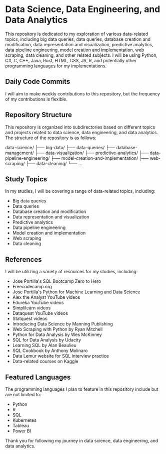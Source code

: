 # Data Science, Data Engineering, and Data Analytics

This repository is dedicated to my exploration of various data-related topics, including big data queries, data queries, database creation and modification, data representation and visualization, predictive analytics, data pipeline engineering, model creation and implementation, web scraping, data cleaning, and other related subjects. I will be using Python, C#, C, C++, Java, Rust, HTML, CSS, JS, R, and potentially other programming languages for my implementations.

## Daily Code Commits

I will aim to make weekly contributions to this repository, but the frequency of my contributions is flexible.

## Repository Structure

This repository is organized into subdirectories based on different topics and projects related to data science, data engineering, and data analytics. The structure of the repository is as follows:

data-science/
├── big-data/
├── data-queries/
├── database-management/
├── data-visualization/
├── predictive-analytics/
├── data-pipeline-engineering/
├── model-creation-and-implementation/
├── web-scraping/
├── data-cleaning/
└── ...

## Study Topics

In my studies, I will be covering a range of data-related topics, including:

- Big data queries
- Data queries
- Database creation and modification
- Data representation and visualization
- Predictive analytics
- Data pipeline engineering
- Model creation and implementation
- Web scraping
- Data cleaning

## References

I will be utilizing a variety of resources for my studies, including:

- Jose Portilla's SQL Bootcamp Zero to Hero
- Freecodecamp.org
- Jose Portilla's Python for Machine Learning and Data Science
- Alex the Analyst YouTube videos
- Edureka YouTube videos
- Simplilearn videos
- Dataquest YouTube videos
- Statquest videos
- Introducing Data Science by Manning Publishing
- Web Scraping with Python by Ryan Mitchell
- Python for Data Analysis by Wes McKinney
- SQL for Data Analysis by Udacity
- Learning SQL by Alan Beaulieu
- SQL Cookbook by Anthony Molinaro
- Data Lemur website for SQL interview practice
- Data-related courses on Kaggle

## Featured Languages

The programming languages I plan to feature in this repository include but are not limited to:

- Python
- R
- SQL
- Kubernetes
- Tableau
- Power BI

Thank you for following my journey in data science, data engineering, and data analytics.

